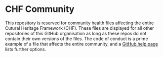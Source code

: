 # CHF Community

This repository is reserved for community health files affecting the entire
Cutural Heritage Framework (CHF). These files are displayed for all other
repositories of this GitHub organisation as long as these repos do not contain
their own versions of the files. The code of conduct is a prime example of a
file that affects the entire community, and a [GitHub help page](https://docs.github.com/en/communities/setting-up-your-project-for-healthy-contributions/creating-a-default-community-health-file)
lists further options.
